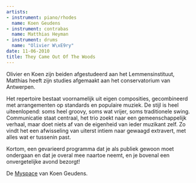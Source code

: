 ```yaml
---
artists:
- instrument: piano/rhodes
  name: Koen Geudens
- instrument: contrabas
  name: Matthias Heyman
- instrument: drums
  name: "Olivier W\xE9ry"
date: 11-06-2010
title: They Came Out Of The Woods
---
```

Olivier en Koen zijn beiden afgestudeerd aan het Lemmensinstituut, Matthias heeft zijn studies 
afgemaakt aan het conservatorium van Antwerpen. 

Het repertoire bestaat voornamelijk uit eigen composities, 
gecombineerd met arrangementen op standards en populaire muziek. 
De stijl is heel uiteenlopend: soms heel groovy, soms wat vrijer, 
soms traditionele swing. Communicatie staat centraal, het trio 
zoekt naar een gemeenschappelijk verhaal, maar doet niets af van de 
eigenheid van ieder muzikant zelf. Zo vindt het een afwisseling van 
uiterst intiem naar gewaagd extravert, met alles wat er tussenin past. 

Kortom, een gevarieerd programma dat je als publiek gewoon moet ondergaan 
en dat je overal mee naartoe neemt, en je bovenal een onvergetelijke avond bezorgt!

De [Myspace](http://www.myspace.com/koengeudens) van Koen Geudens.